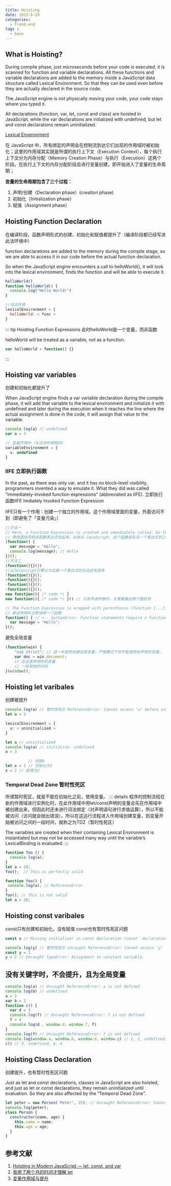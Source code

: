 ```yaml
---
title: Hoisting
date: 2023-6-29
categories:
  - frond-end
tags :
  - base
---
```


## **What is Hoisting?**
During compile phase, just microseconds before your code is executed, it is scanned for function and variable declarations. All these functions and variable declarations are added to the memory inside a JavaScript data structure called Lexical Environment. So that they can be used even before they are actually declared in the source code.

The JavaScript engine is not physically moving your code, your code stays where you typed it.

All declarations (function, var, let, const and class) are hoisted in JavaScript, while the var declarations are initialized with undefined, but let and const declarations remain uninitialized.

[Lexical Enveronment](./executionContext.html)

在 JavaScript 中，所有绑定的声明会在控制流到达它们出现的作用域时被初始化；这里的作用域其实就是所谓的执行上下文（Execution Context），每个执行上下文分为内存分配（Memory Creation Phase）与执行（Execution）这两个阶段。在执行上下文的内存分配阶段会进行变量创建，即开始进入了变量的生命周期；

**变量的生命周期包含了三个过程：**
1. 声明/创建（Declaration phase）(creation phase)
2. 初始化（Initialization phase）
3. 赋值（Assignment phase）

## **Hoisting Function Declaration**
在编译阶段，函数声明形式的创建、初始化和赋值都提升了（编译阶段都已经写进此法环境中）

function declarations are added to the memory during the compile stage, so we are able to access it in our code before the actual function declaration.

So when the JavaScript engine encounters a call to helloWorld(), it will look into the lexical environment, finds the function and will be able to execute it.
```js
helloWorld()
function helloWorld() {
  console.log("Hello World!")
}

//词法环境
lexicalEnvironment = {
  helloWorld: < func >
}
```
::: tip Hoisting Function Expressions
此时helloWorld是一个变量，而非函数

helloWorld will be treated as a variable, not as a function. 
```js
var helloWorld = function() {}
```
:::

## **Hoisting var variables**
创建和初始化都提升了

When JavaScript engine finds a var variable declaration during the compile phase, it will add that variable to the lexical environment and initialize it with undefined and later during the execution when it reaches the line where the actual assignment is done in the code, it will assign that value to the variable.
```js
console.log(a) // undefined
var a = 3

// 变量环境中（与词法环境相同）
variableEnvironment = {
  a: undefined
}
```
### IIFE 立即执行函数
In the past, as there was only var, and it has no block-level visibility, programmers invented a way to emulate it. What they did was called “immediately-invoked function expressions” (abbreviated as IIFE).
立即执行函数IIFE Imdiately Invoked Function Expression

IIFE只有一个作用：创建一个独立的作用域。这个作用域里面的变量，外面访问不到（即避免了「变量污染」）

```js
//方法一
// Here, a Function Expression is created and immediately called. So the code executes right away and has its own private variables.
// 使用圆括号把该函数表达式包起来，以告诉 JavaScript，这个函数是在另一个表达式的上下文中创建的，因此它是一个函数表达式：它不需要函数名，可以立即调用。
(function() {
  var message = "Hello";
  console.log(message); // Hello
})();
//方法二
(function(){}())
//让Javascript引擎认为这是一个表达式的方法还有很多
!function(){}();
+function(){}();
-function(){}();
~function(){}();
new function(){ /* code */ }
new function(){ /* code */ }() // 只有传递参数时，才需要最后那个圆括号

// The Function Expression is wrapped with parenthesis (function {...}), because when JavaScript engine encounters "function" in the main code, it understands it as the start of a Function Declaration. But a Function Declaration must have a name, so this kind of code will give an error:
// 尝试声明并立即调用一个函数
function() { // <-- SyntaxError: Function statements require a function name (函数必须有名字)
  var message = "Hello";
}();
```
避免全局变量
```js
(function(win) {
    "use strict"; // 进一步避免创建全局变量，严格模式下你不能使用未声明的变量。
    var doc = win.document;
    // 在这里声明你的变量
    // 一些其他的代码
}(window));
```
## **Hoisting let varibales**
创建被提升
```js
console.log(a) // 暂时性死区 ReferenceError: Cannot access 'a' before initialization
let a = 3

lexicalEnvironment = {
  a: < uninitialized >
}
```

```js
let a // uninitialized
console.log(a) // initialize: undefined
a = 3
```
```js
          // 创建x
let x = 1 // 初始化为1
x = 2 // 赋值为2
```
### Temporal Dead Zone 暂时性死区
所谓暂时死区，就是不能在初始化之前，使用变量。
::: details
程序的控制流程在新的作用域进行实例化时，在此作用域中用let/const声明的变量会先在作用域中被创建出来，但因此时还未进行词法绑定（对声明语句进行求值运算），所以不能被访问（访问就会抛出错误）。所以在这运行流程进入作用域创建变量，到变量开始被访问之间的一段时间，就称之为TDZ（暂时性死区）

The variables are created when their containing Lexical Environment is instantiated but may not be accessed inany way until the variable’s  LexicalBinding is evaluated.
:::
```js
function foo () {
  console.log(a);
}
let a = 20;
foo();  // This is perfectly valid

function foo() {
 console.log(a); // ReferenceError
}
foo(); // This is not valid
let a = 20;
```
## **Hoisting const varibales**
const只有创建和初始化，没有赋值
const也有暂时性死区问题
```js
const x // Missing initializer in const declaration (const' declarations must be initialized.)

console.log(y) // 暂时性死区 Uncaught ReferenceError: Cannot access 'y' before initialization
const y = 1
y = 2 // Uncaught TypeError: Assignment to constant variable.
```
## **没有关键字时，不会提升，且为全局变量**
```js
console.log(a) // Uncaught ReferenceError: a is not defined
console.log(b) // undefined
a = 1
var b = 2
function c() {
  var d = 3
  console.log(f) // Uncaught ReferenceError: f is not defined
  f = 4
  console.log(d , window.d, window.f, f)
}
console.log(f) // Uncaught ReferenceError: f is not defined
console.log(window.a, window.b, window.d, window.g) // 1, 2, undefined, undefined
c() // 3, undefined, 4, 4
```
## **Hoisting Class Declaration**
创建提升，也有暂时性死区问题

Just as let and const declarations, classes in JavaScript are also hoisted, and just as let or const declarations, they remain uninitialized until evaluation. So they are also affected by the “Temporal Dead Zone”. 
```js
let peter = new Person('Peter', 25); // Uncaught ReferenceError: Cannot access 'Person' before initialization
console.log(peter);
class Person {
  constructor(name, age) {
    this.name = name;
    this.age = age;
  }
}
```

## 参考文献
1. [Hoisting in Modern JavaScript — let, const, and var](https://blog.bitsrc.io/hoisting-in-modern-javascript-let-const-and-var-b290405adfda)
2. [我用了两个月的时间才理解 let](https://zhuanlan.zhihu.com/p/28140450)
3. [变量作用域与提升](https://juejin.cn/post/6844903490989342728)